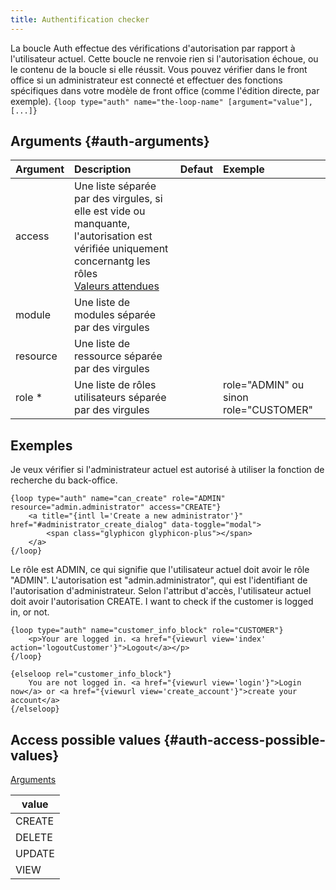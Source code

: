 ```yaml
---
title: Authentification checker
---
```


La boucle Auth effectue des vérifications d'autorisation par rapport à l'utilisateur actuel. Cette boucle ne renvoie rien si l'autorisation échoue, ou le contenu de la boucle si elle réussit.
Vous pouvez vérifier dans le front office si un administrateur est connecté et effectuer des fonctions spécifiques dans votre modèle de front office (comme l'édition directe, par exemple).
`{loop type="auth" name="the-loop-name" [argument="value"], [...]}`

## Arguments {#auth-arguments}

| Argument | Description                                                                                                                                                                             | Defaut | Exemple                               |
|----------|:----------------------------------------------------------------------------------------------------------------------------------------------------------------------------------------|:------:|:--------------------------------------|
| access   | Une liste séparée par des virgules, si elle est vide ou manquante, l'autorisation est vérifiée uniquement concernantg les rôles <br/> [Valeurs attendues](#auth-access-possible-values) |        |                                       |
| module   | Une liste de modules séparée par des virgules                                                                                                                                           |        |                                       |
| resource | Une liste de ressource séparée par des virgules                                                                                                                                         |        |                                       |
| role *   | Une liste de rôles utilisateurs séparée par des virgules                                                                                                                                |        | role="ADMIN" ou sinon role="CUSTOMER" |

## Exemples

Je veux vérifier si l'administrateur actuel est autorisé à utiliser la fonction de recherche du back-office.
```smarty
{loop type="auth" name="can_create" role="ADMIN" resource="admin.administrator" access="CREATE"}
    <a title="{intl l='Create a new administrator'}" href="#administrator_create_dialog" data-toggle="modal">
        <span class="glyphicon glyphicon-plus"></span>
    </a>
{/loop}
```

Le rôle est ADMIN, ce qui signifie que l'utilisateur actuel doit avoir le rôle "ADMIN". L'autorisation est "admin.administrator", qui est l'identifiant de l'autorisation d'administrateur. Selon l'attribut d'accès, l'utilisateur actuel doit avoir l'autorisation CREATE.
I want to check if the customer is logged in, or not.
```smarty
{loop type="auth" name="customer_info_block" role="CUSTOMER"}
    <p>Your are logged in. <a href="{viewurl view='index' action='logoutCustomer'}">Logout</a></p>
{/loop}

{elseloop rel="customer_info_block"}
    You are not logged in. <a href="{viewurl view='login'}">Login now</a> or <a href="{viewurl view='create_account'}">create your account</a>
{/elseloop}
```

## Access possible values {#auth-access-possible-values}
[Arguments](#auth-arguments)

| value  |
|--------|
| CREATE |
| DELETE |
| UPDATE |
| VIEW   |